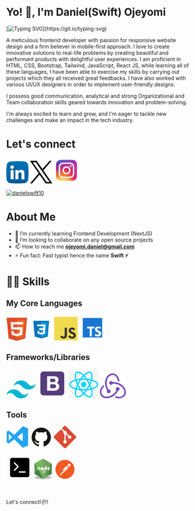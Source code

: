 
# Yo! 👋, I'm Daniel(Swift) Ojeyomi

[![Typing SVG](https://readme-typing-svg.herokuapp.com?font=Sherif&size=50&pause=900&color=FFFFFF&center=true&vCenter=true&width=1000&height=100&lines=A+Believer+;A+Frontend+Developer;An+HNGi9+Finalist;A+Cascading+Stylist;A+Data+Enthusaiast;A+Fast+Typist;A+Part-Time+Gamer;)](https://git.io/typing-svg)


A meticulous frontend developer with passion for responsive website design and a firm believer in mobile-first approach. I love to create innovative solutions to real-life problems by creating beautiful and performant products with delightful user experiences. I am proficient in HTML, CSS, Bootstrap, Tailwind, JavaScript, React JS, while learning all of these languages, I have been able to exercise my skills by carrying out projects which they all received great feedbacks. I have also worked with various UI/UX designers in order to implement user-friendly designs.

I possess good communication, analytical and strong Organizational and Team collaboration skills geared towards innovation and problem-solving.

I'm always excited to learn and grow, and I'm eager to tackle new challenges and make an impact in the tech industry.


# Let's connect
<a href="https://www.linkedin.com/in/daniel-ojeyomi/"><img src="images/linkedin.png" width="60" /></a>
<a href="https://twitter.com/swift_fingers_"><img src="images/x.png" width="60" /></a>
<a href="https://www.instagram.com/danie_swift/"><img src="images/ig.png" width="70" /></a>

[<img src="https://komarev.com/ghpvc/?username=danielswift10&label=Profile%20views&color=0e75b6&style=flat" alt="danielswift10" />](https://github.com/danielswift10/danielswift10)



# About Me

- 🌱 I’m currently learning Frontend Development (NextJS)
- 👯 I’m looking to collaborate on any open source projects
- 📫 How to reach me **ojeyomi.daniel@gmail.com**
- ⚡ Fun fact: Fast typist hence the name **Swift ⚡**



# 👨‍💻 Skills
## My Core Languages
<code><img src="images/html.jpg" width="60" title="HTML" /></code>
<code><img src="images/css.jpg" width="60" title="CSS" /></code>
<code><img src="images/javascript.png" width="65" title="JavaScript" /></code>
<code><img src="images/typescript.png" width="70" title="TypeScript" /></code>


## Frameworks/Libraries
<code><img src="images/tailwind.png" width="80" title="Tailwind" /></code>
<code><img src="images/B.png" width="80" title="Bootstrap" /></code>
<code><img src="images/react.png" width="80" title="React" /></code>
<code><img src="images/redux.png" width="70"  title="Redux" /></code>


## Tools
<code><img src="images/visualstudio.svg" width="60" title="Visual Studio Code" /></code>
<code><img src="images/github.jpg" width="60" title="GitHub" /></code>
<code><img src="images/git.jpg" width="60" title="Git" /></code>
<!-- <code><img src="images/power.png" width="80" title="Powershell" /></code> -->
<code><img src="images/command.png" width="70" title="Commandprompt" /></code>
<code><img src="images/R.png" width="50" title="NodeJS" /></code>
<code><img src="images/postman.png" width="60" title="Postman API" /></code>



<!-- # Streak stats 🔥
[![GitHub Streak](http://github-readme-streak-stats.herokuapp.com?user=danielswift10&theme=cobalt)](https://git.io/streak-stats) -->
<br>
 
 Let's connect!✌!! <br>
 
